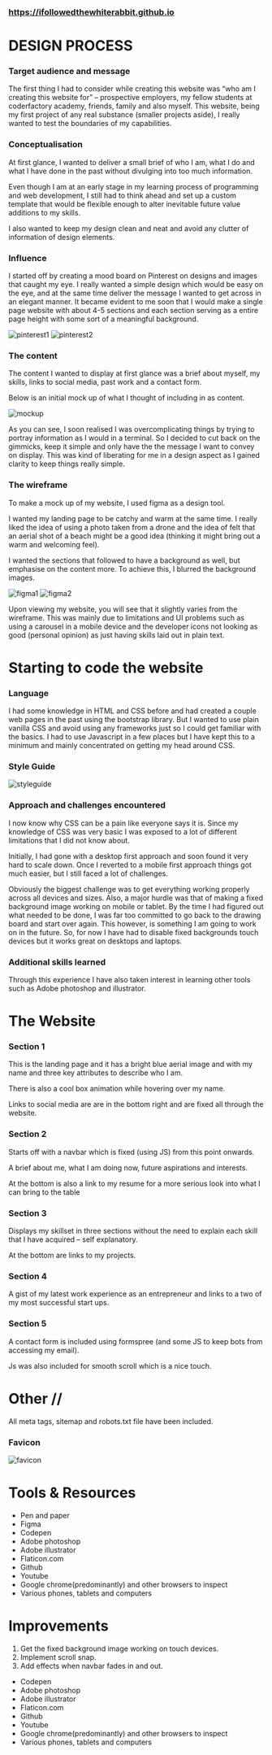 ### https://ifollowedthewhiterabbit.github.io

# DESIGN PROCESS

### Target audience and message

The first thing I had to consider while creating this website was “who am I creating this website for” – prospective employers, my fellow students at coderfactory academy, friends, family and also myself. This website, being my first project of any real substance (smaller projects aside), I really wanted to test the boundaries of my capabilities. 

### Conceptualisation

At first glance, I wanted to deliver a small brief of who I am, what I do and what I have done in the past without divulging into too much information.

Even though I am at an early stage in my learning process of programming and web development, I still had to think ahead and set up a custom template that would be flexible enough to alter inevitable future value additions to my skills.

I also wanted to keep my design clean and neat and avoid any clutter of information of design elements.

### Influence

I started off by creating a mood board on Pinterest on designs and images that caught my eye. I really wanted a simple design which would be easy on the eye, and at the same time deliver the message I wanted to get across in an elegant manner.
It became evident to me soon that I would make a single page website with about 4-5 sections and each section serving as a entire page height with some sort of a meaningful background.

![pinterest1](reference/pinterest1.png)
![pinterest2](reference/pinterest2.png)

### The content

The content I wanted to display at first glance was a brief about myself, my skills, links to social media, past work and a contact form.

Below is an initial mock up of what I thought of including in as content.

![mockup](reference/mockup.png)

As you can see, I soon realised I was overcomplicating things by trying to portray information as I would in a terminal. So I decided to cut back on the gimmicks, keep it simple and only have the the message I want to convey on display. This was kind of liberating for me in a design aspect as I gained clarity to keep things really simple. 

### The wireframe

To make a mock up of my website, I used figma as a design tool.

I wanted my landing page to be catchy and warm at the same time. I really liked the idea of using a photo taken from a drone and the idea of felt that an aerial shot of a beach might be a good idea (thinking it might bring out a warm and welcoming feel). 

I wanted the sections that followed to have a background as well, but emphasise on the content more. To achieve this, I blurred the background images.

![figma1](reference/figma1.png)
![figma2](reference/figma2.png)

Upon viewing my website, you will see that it slightly varies from the wireframe. This was mainly due to limitations and UI problems such as using a carousel in a mobile device and the developer icons not looking as good (personal opinion) as just having skills laid out in plain text.


# Starting to code the website

### Language

I had some knowledge in HTML and CSS before and had created a couple web pages in the past using the bootstrap library. But I wanted to use plain vanilla CSS and avoid using any frameworks just so I could get familiar with the basics. I had to use Javascript in a few places but I have kept this to a minimum and mainly concentrated on getting my head around CSS.

### Style Guide

![styleguide](reference/styleguide.png)

### Approach and challenges encountered

I now know why CSS can be a pain like everyone says it is. Since my knowledge of CSS was very basic I was exposed to a lot of different limitations that I did not know about.

Initially, I had gone with a desktop first approach and soon found it very hard to scale down. Once I reverted to a mobile first approach things got much easier, but I still faced a lot of challenges. 

Obviously the biggest challenge was to get everything working properly across all devices and sizes. Also, a major hurdle was that of making a fixed background image working on mobile or tablet. By the time I had figured out what needed to be done, I was far too committed to go back to the drawing board and start over again. This however, is something I am going to work on in the future. So, for now I have had to disable fixed backgrounds touch devices but it works great on desktops and laptops.

### Additional skills learned

Through this experience I have also taken interest in learning other tools such as Adobe photoshop and illustrator.


# The Website

### Section 1

This is the landing page and it has a bright blue aerial image and with my name and three key attributes to describe who I am.

There is also a cool box animation while hovering over my name.

Links to social media are are in the bottom right and are fixed all through the website.


### Section 2

Starts off with a navbar which is fixed (using JS) from this point onwards.

A brief about me, what I am doing now, future aspirations and interests. 

At the bottom is also a link to my resume for a more serious look into what I can bring to the table

### Section 3

Displays my skillset in three sections without the need to explain each skill that I have acquired – self explanatory.

At the bottom are links to my projects.

### Section 4

A gist of my latest work experience as an entrepreneur and links to a two of my most successful start ups.

### Section 5

A contact form is included using formspree (and some JS to keep bots from accessing my email).

Js was also included for smooth scroll which is a nice touch.


# Other //

All meta tags, sitemap and robots.txt file have been included.

### Favicon

![favicon](reference/favicon1.png)


# Tools & Resources
- Pen and paper
- Figma
- Codepen
- Adobe photoshop
- Adobe illustrator
- Flaticon.com
- Github
- Youtube
- Google chrome(predominantly) and other browsers to inspect
- Various phones, tablets and computers


# Improvements 
1.	Get the fixed background image working on touch devices.
2.	Implement scroll snap.
3.	Add effects when navbar fades in and out.

- Codepen
- Adobe photoshop
- Adobe illustrator
- Flaticon.com
- Github
- Youtube
- Google chrome(predominantly) and other browsers to inspect
- Various phones, tablets and computers

